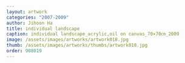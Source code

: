 ```yaml
---
layout: artwork 
categories: "2007-2009"
author: Jihoon Ha 
title: individual landscape 
caption: individual landscape_acrylic,oil on canvas_70×70㎝_2009 
image: /assets/images/artworks/artwork018.jpg 
thumb: /assets/images/artworks/thumbs/artwork018.jpg 
order: 908019 
---
```

